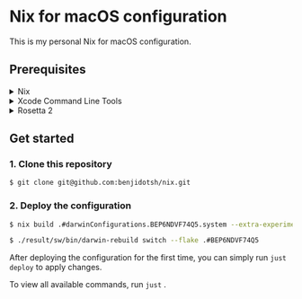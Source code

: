 # Nix for macOS configuration

This is my personal Nix for macOS configuration.

## Prerequisites

<details>
<summary>Nix</summary>
<br>
<pre>
$ sh <(curl -L https://nixos.org/nix/install)
</pre>
</details>

<details>
<summary>Xcode Command Line Tools</summary>
<br>
<pre>
$ xcode-select --install
</pre>
</details>

<details>
<summary>Rosetta 2</summary>
<br>
<pre>
$ softwareupdate --install-rosetta
</pre>
</details>

## Get started

### 1. Clone this repository

```bash
$ git clone git@github.com:benjidotsh/nix.git
```

### 2. Deploy the configuration

```bash
$ nix build .#darwinConfigurations.BEP6NDVF74Q5.system --extra-experimental-features 'nix-command flakes'

$ ./result/sw/bin/darwin-rebuild switch --flake .#BEP6NDVF74Q5
```

After deploying the configuration for the first time, you can simply run `just deploy` to apply changes.

To view all available commands, run `just` .

